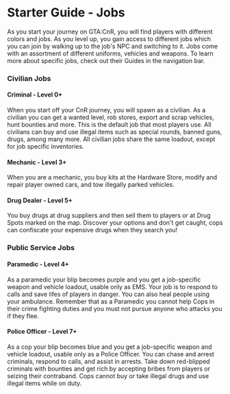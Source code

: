 # Starter Guide - Jobs

As you start your journey on GTA:CnR, you will find players with different colors and jobs. 
As you level up, you gain access to different jobs which you can join by walking up to the job's NPC and switching to it. 
Jobs come with an assortment of different uniforms, vehicles and weapons. To learn more about specific jobs, check out their Guides in the navigation bar.

### Civilian Jobs

#### Criminal - Level 0+

When you start off your CnR journey, you will spawn as a civilian. As a civilian you can get a wanted level, rob stores, export and scrap vehicles, hunt bounties and more. 
This is the default job that most players use. All civilians can buy and use illegal items such as special rounds, banned guns, drugs, among many more. 
All civilian jobs share the same loadout, except for job specific inventories.

#### Mechanic - Level 3+
When you are a mechanic, you buy kits at the Hardware Store, modify and repair player owned cars, and tow illegally parked vehicles. 

#### Drug Dealer - Level 5+

You buy drugs at drug suppliers and then sell them to players or at Drug Spots marked on the map. Discover your options and don't get caught, cops can confiscate your expensive drugs when they search you!


### Public Service Jobs

#### Paramedic - Level 4+

As a paramedic your blip becomes purple and you get a job-specific weapon and vehicle loadout, usable only as EMS. Your job is to respond to calls and save lifes of players in danger. 
You can also heal people using your ambulance. Remember that as a Paramedic you cannot help Cops in their crime fighting duties and you must not pursue anyone who attacks you if they flee.

#### Police Officer - Level 7+
As a cop your blip becomes blue and you get a job-specific weapon and vehicle loadout, usable only as a Police Officer. You can chase and arrest criminals, respond to calls, and assist in arrests. 
Take down red-blipped criminals with bounties and get rich by accepting bribes from players or seizing their contraband. Cops cannot buy or take illegal drugs and use illegal items while on duty.

